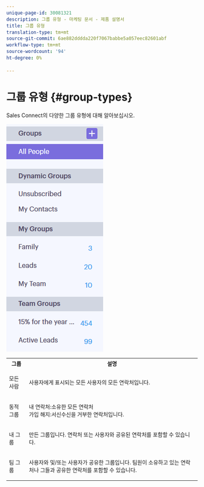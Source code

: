 ```yaml
---
unique-page-id: 30081321
description: 그룹 유형 - 마케팅 문서 - 제품 설명서
title: 그룹 유형
translation-type: tm+mt
source-git-commit: 6ae882dddda220f7067babbe5a057eec82601abf
workflow-type: tm+mt
source-wordcount: '94'
ht-degree: 0%

---
```



# 그룹 유형 {#group-types}

Sales Connect의 다양한 그룹 유형에 대해 알아보십시오.

![](assets/one-7.png)

<table> 
 <colgroup> 
  <col> 
  <col> 
 </colgroup> 
 <tbody> 
  <tr> 
   <th>그룹</th> 
   <th>설명</th> 
  </tr> 
  <tr> 
   <td><p>모든 사람</p></td> 
   <td>사용자에게 표시되는 모든 사용자의 모든 연락처입니다.</td> 
  </tr> 
  <tr> 
   <td colspan="1"><p>동적 그룹</p></td> 
   <td colspan="1">내 연락처:소유한 모든 연락처<br>가입 해지:서신수신을 거부한 연락처입니다.</td> 
  </tr> 
  <tr> 
   <td><p>내 그룹</p></td> 
   <td>만든 그룹입니다. 연락처 또는 사용자와 공유된 연락처를 포함할 수 있습니다.</td> 
  </tr> 
  <tr> 
   <td><p>팀 그룹</p></td> 
   <td>사용자와 및/또는 사용자가 공유한 그룹입니다. 팀원이 소유하고 있는 연락처나 그들과 공유한 연락처를 포함할 수 있습니다.</td> 
  </tr> 
 </tbody> 
</table>
